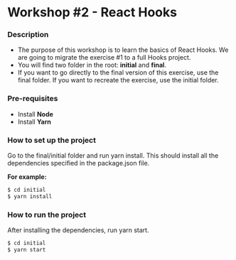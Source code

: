 # Workshop #2 - React Hooks

### Description
- The purpose of this workshop is to learn the basics of React Hooks. We are going to migrate the exercise #1 to a full Hooks project.
- You will find two folder in the root: **initial** and **final**.
- If you want to go directly to the final version of this exercise, use the final folder. If you want to recreate the exercise, use the initial folder.

### Pre-requisites
- Install **Node**
- Install **Yarn**

### How to set up the project
Go to the final/initial folder and run yarn install. This should install all the dependencies specified in the package.json file.

**For example:**
```sh
$ cd initial
$ yarn install
```

### How to run the project
After installing the dependencies, run yarn start.
```sh
$ cd initial
$ yarn start
```